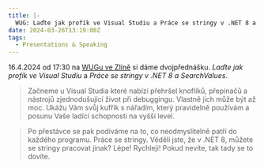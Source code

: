 ```yaml
---
title: |-
  WUG: Laďte jak profík ve Visual Studiu a Práce se stringy v .NET 8 a SearchValues (Zlín)
date: 2024-03-26T13:19:00Z
tags:
  - Presentations & Speaking
---
```

16.4.2024 od 17:30 na [WUGu ve Zlíně][1] si dáme dvojpřednášku. _Laďte jak profík ve Visual Studiu_ a _Práce se stringy v .NET 8 a SearchValues_. 

<!-- excerpt -->

> Začneme u Visual Studia které nabízí přehršel knoflíků, přepínačů a nástrojů zjednodušující život při debuggingu. Vlastně jich může být až moc. Ukážu Vám svůj kufřík s nářadím, který pravidelně používám a posunu Vaše ladící schopnosti na vyšší level.

> Po přestávce se pak podíváme na to, co neodmyslitelně patří do každého programu. Práce se stringy. Věděli jste, že v .NET 8, můžete se stringy pracovat jinak? Lépe! Rychleji! Pokud nevíte, tak tady se to dovíte.  

[1]: https://www.wug.cz/zlin/akce/1647-Ladte-jak-profik-ve-Visual-Studiu-a-Prace-se-stringy-v-NET-8-a-SearchValues
